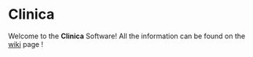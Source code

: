 # Clinica

Welcome to the **Clinica** Software! All the information can be found on the  [wiki](https://gitlab.icm-institute.org/aramislab/clinica/wikis/home) page !
